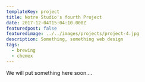 ```yaml
---
templateKey: project
title: Notre Studio's fourth Project
date: 2017-12-04T15:04:10.000Z
featuredpost: false
featuredimage: ../../images/projects/project-4.jpg
description: Something, something web design
tags:
  - brewing
  - chemex
---  
```

We will put something here soon....